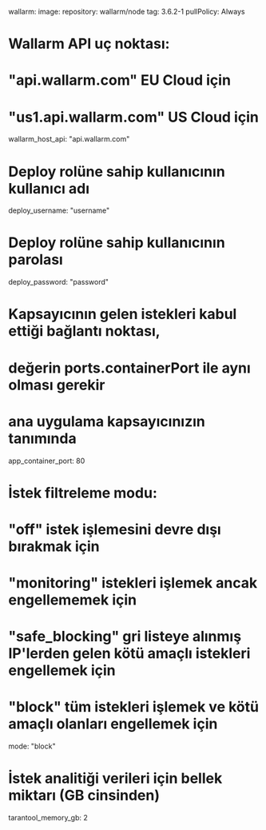 wallarm:
  image:
     repository: wallarm/node
     tag: 3.6.2-1
     pullPolicy: Always
  # Wallarm API uç noktası: 
  # "api.wallarm.com" EU Cloud için
  # "us1.api.wallarm.com" US Cloud için
  wallarm_host_api: "api.wallarm.com"
  # Deploy rolüne sahip kullanıcının kullanıcı adı
  deploy_username: "username"
  # Deploy rolüne sahip kullanıcının parolası
  deploy_password: "password"
  # Kapsayıcının gelen istekleri kabul ettiği bağlantı noktası,
  # değerin ports.containerPort ile aynı olması gerekir
  # ana uygulama kapsayıcınızın tanımında
  app_container_port: 80
  # İstek filtreleme modu:
  # "off" istek işlemesini devre dışı bırakmak için
  # "monitoring" istekleri işlemek ancak engellememek için
  # "safe_blocking" gri listeye alınmış IP'lerden gelen kötü amaçlı istekleri engellemek için
  # "block" tüm istekleri işlemek ve kötü amaçlı olanları engellemek için
  mode: "block"
  # İstek analitiği verileri için bellek miktarı (GB cinsinden)
  tarantool_memory_gb: 2